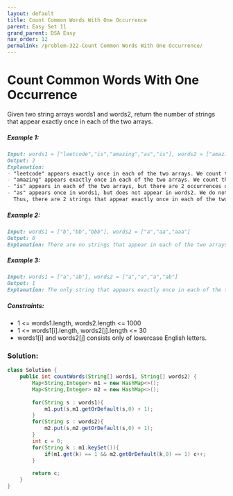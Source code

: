 ```yaml
---
layout: default
title: Count Common Words With One Occurrence
parent: Easy Set 11
grand_parent: DSA Easy
nav_order: 12
permalink: /problem-322-Count Common Words With One Occurrence/
---
```

# Count Common Words With One Occurrence
Given two string arrays words1 and words2, return the number of strings that appear exactly once in each of the two arrays.

##### Example 1:
```markdown
Input: words1 = ["leetcode","is","amazing","as","is"], words2 = ["amazing","leetcode","is"]
Output: 2
Explanation:
- "leetcode" appears exactly once in each of the two arrays. We count this string.
- "amazing" appears exactly once in each of the two arrays. We count this string.
- "is" appears in each of the two arrays, but there are 2 occurrences of it in words1. We do not count this string.
- "as" appears once in words1, but does not appear in words2. We do not count this string.
  Thus, there are 2 strings that appear exactly once in each of the two arrays.
```
##### Example 2:
```markdown
Input: words1 = ["b","bb","bbb"], words2 = ["a","aa","aaa"]
Output: 0
Explanation: There are no strings that appear in each of the two arrays.
```
##### Example 3:
```markdown
Input: words1 = ["a","ab"], words2 = ["a","a","a","ab"]
Output: 1
Explanation: The only string that appears exactly once in each of the two arrays is "ab".
```
##### Constraints:
* 1 <= words1.length, words2.length <= 1000
* 1 <= words1[i].length, words2[j].length <= 30
* words1[i] and words2[j] consists only of lowercase English letters.

### Solution:
```java
class Solution {
    public int countWords(String[] words1, String[] words2) {
        Map<String,Integer> m1 = new HashMap<>();
        Map<String,Integer> m2 = new HashMap<>();
        
        for(String s : words1){
            m1.put(s,m1.getOrDefault(s,0) + 1);
        }
        for(String s : words2){
            m2.put(s,m2.getOrDefault(s,0) + 1);
        }
        int c = 0;
        for(String k : m1.keySet()){
            if(m1.get(k) == 1 && m2.getOrDefault(k,0) == 1) c++;
        }
        
        return c;
    }
}
```